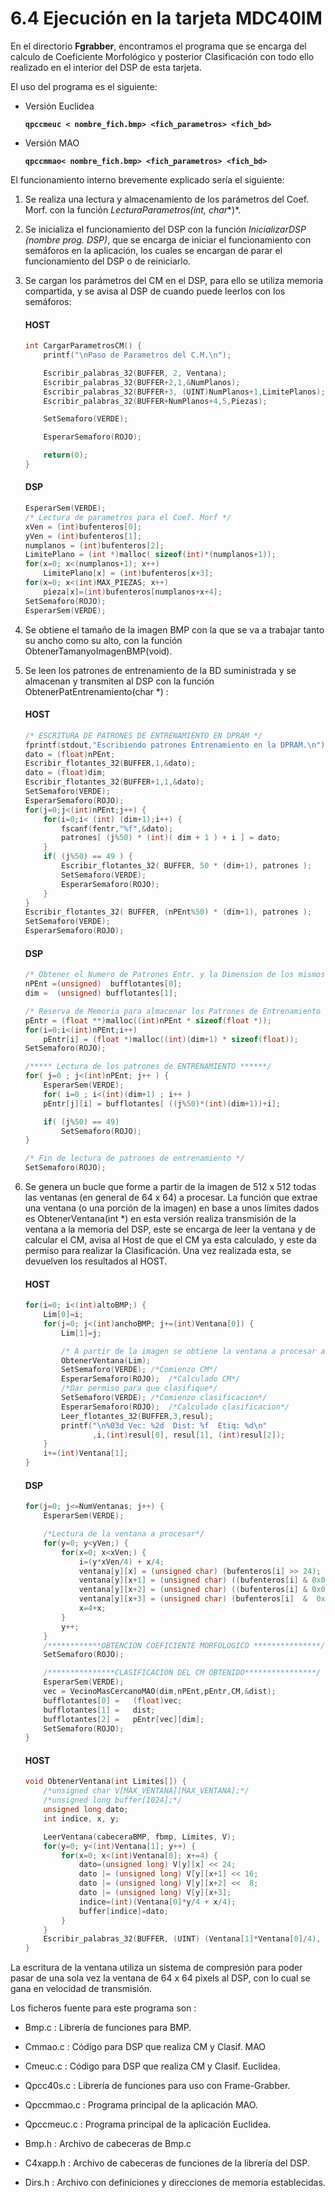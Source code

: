# 6.4 Ejecución en la tarjeta MDC40IM

En el directorio **Fgrabber**, encontramos el programa que se encarga del calculo de Coeficiente Morfológico y posterior Clasificación con todo ello realizado en el interior del DSP de esta tarjeta.


El uso del programa es el siguiente:

* Versión Euclidea

    **`qpccmeuc < nombre_fich.bmp> <fich_parametros> <fich_bd>`**

* Versión MAO

    **`qpccmmao< nombre_fich.bmp> <fich_parametros> <fich_bd>`**

El funcionamiento interno brevemente explicado sería el siguiente:

1. Se realiza una lectura y almacenamiento de los parámetros del Coef. Morf. con la función *LecturaParametros(int, char**)*.

2. Se inicializa el funcionamiento del DSP con la función *InicializarDSP (nombre prog. DSP)*, que se encarga de iniciar el funcionamiento con semáforos en la aplicación, los cuales se encargan de parar el funcionamiento del DSP o de reiniciarlo.

3. Se cargan los parámetros del CM en el DSP, para ello se utiliza memoria compartida, y se avisa al DSP de cuando puede leerlos con los semáforos:

    ####  HOST

    ```c
    int CargarParametrosCM() {
        printf("\nPaso de Parametros del C.M.\n");

        Escribir_palabras_32(BUFFER, 2, Ventana);
        Escribir_palabras_32(BUFFER+2,1,&NumPlanos);
        Escribir_palabras_32(BUFFER+3, (UINT)NumPlanos+1,LimitePlanos);
        Escribir_palabras_32(BUFFER+NumPlanos+4,5,Piezas);

        SetSemaforo(VERDE);

        EsperarSemaforo(ROJO);

        return(0);
    }
    ```

    #### DSP

    ```c
    EsperarSem(VERDE);
    /* Lectura de parametros para el Coef. Morf */
    xVen = (int)bufenteros[0];
    yVen = (int)bufenteros[1];
    numplanos = (int)bufenteros[2];
    LimitePlano = (int *)malloc( sizeof(int)*(numplanos+1));
    for(x=0; x<(numplanos+1); x++)
        LimitePlano[x] = (int)bufenteros[x+3];
    for(x=0; x<(int)MAX_PIEZAS; x++)
        pieza[x]=(int)bufenteros[numplanos+x+4];
    SetSemaforo(ROJO);
    EsperarSem(VERDE);
    ```

4. Se obtiene el tamaño de la imagen BMP con la que se va a trabajar tanto su ancho como su alto, con la función ObtenerTamanyoImagenBMP(void).

5. Se leen los patrones de entrenamiento de la BD suministrada y se almacenan y transmiten al DSP con la función ObtenerPatEntrenamiento(char *) :

    ####  HOST

    ```c
    /* ESCRITURA DE PATRONES DE ENTRENAMIENTO EN DPRAM */
    fprintf(stdout,"Escribiendo patrones Entrenamiento en la DPRAM.\n");
    dato = (float)nPEnt;
    Escribir_flotantes_32(BUFFER,1,&dato);
    dato = (float)dim;
    Escribir_flotantes_32(BUFFER+1,1,&dato);
    SetSemaforo(VERDE);
    EsperarSemaforo(ROJO);
    for(j=0;j<(int)nPEnt;j++) {
        for(i=0;i< (int) (dim+1);i++) {
            fscanf(fentr,"%f",&dato);
            patrones[ (j%50) * (int)( dim + 1 ) + i ] = dato;
        }
        if( (j%50) == 49 ) {
            Escribir_flotantes_32( BUFFER, 50 * (dim+1), patrones );
            SetSemaforo(VERDE);
            EsperarSemaforo(ROJO);
        }
    }
    Escribir_flotantes_32( BUFFER, (nPEnt%50) * (dim+1), patrones );
    SetSemaforo(VERDE);
    EsperarSemaforo(ROJO);
    ```

    ####  DSP

    ```c
    /* Obtener el Numero de Patrones Entr. y la Dimension de los mismos */
    nPEnt =(unsigned)  bufflotantes[0];
    dim =  (unsigned) bufflotantes[1];

    /* Reserva de Memoria para almacenar los Patrones de Entrenamiento */
    pEntr = (float **)malloc((int)nPEnt * sizeof(float *));
    for(i=0;i<(int)nPEnt;i++)
        pEntr[i] = (float *)malloc((int)(dim+1) * sizeof(float));
    SetSemaforo(ROJO);

    /***** Lectura de los patrones de ENTRENAMIENTO ******/
    for( j=0 ; j<(int)nPEnt; j++ ) {
        EsperarSem(VERDE);
        for( i=0 ; i<(int)(dim+1) ; i++ )
        pEntr[j][i] = bufflotantes[ ((j%50)*(int)(dim+1))+i];

        if( (j%50) == 49)
            SetSemaforo(ROJO);
    }

    /* Fin de lectura de patrones de entrenamiento */
    SetSemaforo(ROJO);
    ```

6. Se genera un bucle que forme a partir de la imagen de 512 x 512 todas las ventanas (en general de 64 x 64) a procesar. La función que extrae una ventana (o una porción de la imagen) en base a unos límites dados es ObtenerVentana(int *) en esta versión realiza transmisión de la ventana a la memoria del DSP, este se encarga de leer la ventana y de calcular el CM,  avisa al Host de que el CM ya esta calculado, y este da permiso para realizar la Clasificación. Una vez realizada esta, se devuelven los resultados al HOST.

    #### HOST

    ```c
    for(i=0; i<(int)altoBMP;) {
        Lim[0]=i;
        for(j=0; j<(int)anchoBMP; j+=(int)Ventana[0]) {
            Lim[1]=j;

            /* A partir de la imagen se obtiene la ventana a procesar ahora */
            ObtenerVentana(Lim);
            SetSemaforo(VERDE); /*Comienzo CM*/
            EsperarSemaforo(ROJO);  /*Calculado CM*/
            /*Dar permiso para que clasifique*/
            SetSemaforo(VERDE); /*Comienzo clasificacion*/
            EsperarSemaforo(ROJO);  /*Calculado clasificacion*/
            Leer_flotantes_32(BUFFER,3,resul);
            printf("\n%03d Vec: %2d  Dist: %f  Etiq: %d\n"
                   ,i,(int)resul[0], resul[1], (int)resul[2]);
        }
        i+=(int)Ventana[1];
    }
    ```

    #### DSP

    ```c
    for(j=0; j<=NumVentanas; j++) {
        EsperarSem(VERDE);

        /*Lectura de la ventana a procesar*/
        for(y=0; y<yVen;) {
            for(x=0; x<xVen;) {
                i=(y*xVen/4) + x/4;
                ventana[y][x] = (unsigned char) (bufenteros[i] >> 24);
                ventana[y][x+1] = (unsigned char) ((bufenteros[i] & 0x00ff0000) >> 16);
                ventana[y][x+2] = (unsigned char) ((bufenteros[i] & 0x0000ff00) >>  8);
                ventana[y][x+3] = (unsigned char) (bufenteros[i]  &  0x000000ff);
                x=4+x;
            }
            y++;
        }
        /************OBTENCION COEFICIENTE MORFOLOGICO ***************/
        SetSemaforo(ROJO);

        /***************CLASIFICACION DEL CM OBTENIDO****************/
        EsperarSem(VERDE);
        vec = VecinoMasCercanoMAO(dim,nPEnt,pEntr,CM,&dist);
        bufflotantes[0] =   (float)vec;
        bufflotantes[1] =   dist;
        bufflotantes[2] =   pEntr[vec][dim];
        SetSemaforo(ROJO);
    }
    ```

    #### HOST

    ```c
    void ObtenerVentana(int Limites[]) {
        /*unsigned char V[MAX_VENTANA][MAX_VENTANA];*/
        /*unsigned long buffer[1024];*/
        unsigned long dato;
        int indice, x, y;

        LeerVentana(cabeceraBMP, fbmp, Limites, V);
        for(y=0; y<(int)Ventana[1]; y++) {
            for(x=0; x<(int)Ventana[0]; x+=4) {
                dato=(unsigned long) V[y][x] << 24;
                dato |= (unsigned long) V[y][x+1] << 16;
                dato |= (unsigned long) V[y][x+2] <<  8;
                dato |= (unsigned long) V[y][x+3];
                indice=(int)(Ventana[0]*y/4 + x/4);
                buffer[indice]=dato;
            }
        }
        Escribir_palabras_32(BUFFER, (UINT) (Ventana[1]*Ventana[0]/4), buffer);
    }
    ```

La escritura de la ventana utiliza un sistema de compresión para poder pasar de una sola vez la ventana de 64 x 64 pixels al DSP, con lo cual se gana en velocidad de transmisión.

Los ficheros fuente para este programa son :

* Bmp.c : Librería de funciones para BMP.
* Cmmao.c : Código para DSP que realiza CM y Clasif. MAO
* Cmeuc.c : Código para DSP que realiza CM y Clasif. Euclidea.
* Qpcc40s.c : Librería de funciones para uso con Frame-Grabber.
* Qpccmmao.c : Programa principal de la aplicación MAO.
* Qpccmeuc.c : Programa principal de la aplicación Euclidea.

* Bmp.h : Archivo de cabeceras de Bmp.c
* C4xapp.h : Archivo de cabeceras de funciones de la librería del DSP.
* Dirs.h  : Archivo con definiciones y direcciones de memoria establecidas.
